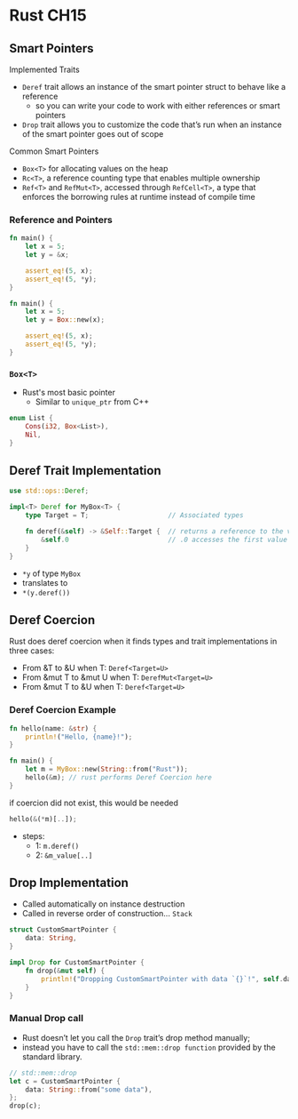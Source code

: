 # Rust CH15

## Smart Pointers

Implemented Traits

- `Deref` trait allows an instance of the smart pointer struct to behave like a reference
  - so you can write your code to work with either references or smart pointers
- `Drop` trait allows you to customize the code that’s run when an instance of the smart pointer goes out of scope

Common Smart Pointers

- `Box<T>` for allocating values on the heap
- `Rc<T>`, a reference counting type that enables multiple ownership
- `Ref<T>` and `RefMut<T>`, accessed through `RefCell<T>`, a type that enforces the borrowing rules at runtime instead of compile time

### Reference and Pointers

```rust
fn main() {
    let x = 5;
    let y = &x;

    assert_eq!(5, x);
    assert_eq!(5, *y);
}
```

```rust
fn main() {
    let x = 5;
    let y = Box::new(x);

    assert_eq!(5, x);
    assert_eq!(5, *y);
}
```

### `Box<T>`

- Rust's most basic pointer
  - Similar to `unique_ptr` from C++

```rust
enum List {
    Cons(i32, Box<List>),
    Nil,
}
```

## Deref Trait Implementation

```rust
use std::ops::Deref;

impl<T> Deref for MyBox<T> {
    type Target = T;                    // Associated types

    fn deref(&self) -> &Self::Target {  // returns a reference to the value to be accessed with * operator
        &self.0                         // .0 accesses the first value in a tuple struct
    }
}
```

- `*y` of type `MyBox`
- translates to
- `*(y.deref())`

## Deref Coercion

Rust does deref coercion when it finds types and trait implementations in three cases:

- From &T to &U when T: `Deref<Target=U>`
- From &mut T to &mut U when T: `DerefMut<Target=U>`
- From &mut T to &U when T: `Deref<Target=U>`

### Deref Coercion Example

```rust
fn hello(name: &str) {
    println!("Hello, {name}!");
}

fn main() {
    let m = MyBox::new(String::from("Rust"));
    hello(&m); // rust performs Deref Coercion here
}
```

if coercion did not exist, this would be needed

```rust
hello(&(*m)[..]);
```

- steps:
  - 1: `m.deref()`
  - 2: `&m_value[..]`

## Drop Implementation

- Called automatically on instance destruction
- Called in reverse order of construction... `Stack`

```rust
struct CustomSmartPointer {
    data: String,
}

impl Drop for CustomSmartPointer {
    fn drop(&mut self) {
        println!("Dropping CustomSmartPointer with data `{}`!", self.data);
    }
}
```

### Manual Drop call

- Rust doesn’t let you call the `Drop` trait’s drop method manually;
- instead you have to call the `std::mem::drop function` provided by the standard library.

```rust
// std::mem::drop
let c = CustomSmartPointer {
    data: String::from("some data"),
};
drop(c);
```